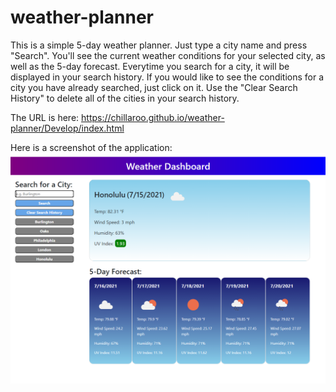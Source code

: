 # weather-planner

This is a simple 5-day weather planner. Just type a city name and press "Search". You'll see the current weather conditions for your selected city, as well as the 5-day forecast. Everytime you search for a city, it will be displayed in your search history. If you would like to see the conditions for a city you have already searched, just click on it. Use the "Clear Search History" to delete all of the cities in your search history.

The URL is here: https://chillaroo.github.io/weather-planner/Develop/index.html

Here is a screenshot of the application: ![](./Assets/screenshot.png)